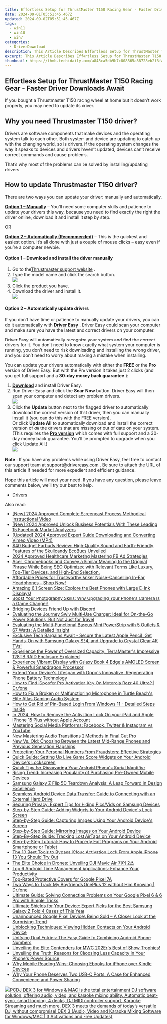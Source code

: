 ```yaml
---
title: Effortless Setup for ThrustMaster T150 Racing Gear - Faster Driver Downloads Await
date: 2024-09-01T05:51:45.467Z
updated: 2024-09-02T05:51:45.467Z
tags:
  - win11
  - win10
  - win7
categories:
  - DriverDownload
description: This Article Describes Effortless Setup for ThrustMaster T150 Racing Gear - Faster Driver Downloads Await
excerpt: This Article Describes Effortless Setup for ThrustMaster T150 Racing Gear - Faster Driver Downloads Await
thumbnail: https://thmb.techidaily.com/a848ca5db9b7c808865a38728eb2f3fa3f3cb8b726203e03c39aa2db5f8c0bbd.jpg
---
```


## Effortless Setup for ThrustMaster T150 Racing Gear - Faster Driver Downloads Await

If you bought a Thrustmaster T150 racing wheel at home but it doesn’t work properly, you may need to update its driver.

## Why you need Thrustmaster T150 driver?

 Drivers are software components that make devices and the operating system talk to each other. Both system and device are updating to catch up with the changing world, so is drivers. If the operating system changes the way it speaks to devices and drivers haven’t updated, devices can’t receive correct commands and cause problems.

 That’s why most of the problems can be solved by installing/updating drivers.

## How to update Thrustmaster T150 driver?

 There are two ways you can update your driver: manually and automatically.

**[Option 1 – Manually](https://tools.techidaily.com/drivereasy/download/)**  – You’ll need some computer skills and patience to update your drivers this way, because you need to find exactly the right the driver online, download it and install it step by step.

OR

**[Option 2 – Automatically (Recommended)](https://www.drivereasy.com/knowledge/download-thrustmaster-t150-drivers-easily-quickly/#op2)**  – This is the quickest and easiest option. It’s all done with just a couple of mouse clicks – easy even if you’re a computer newbie.

#### **Option 1 –** **Download and install the driver manually**

1. Go to the[Thrustmaster support website](http://support.thrustmaster.cn/en/kb/3979-en/) .
2. Type the model name and click the search button.  
![](https://images.drivereasy.com/wp-content/uploads/2019/11/search.jpg)
3. Click the product you have.
4. Download the driver and install it.  
![](https://images.drivereasy.com/wp-content/uploads/2019/11/download-1.jpg)

#### **Option 2 – Automatically update drivers**

 If you don’t have time or patience to manually update your drivers, you can do it automatically with **[Driver Easy](https://tools.techidaily.com/drivereasy/download/)**  . Driver Easy could scan your computer and make sure you have the latest and correct drivers on your computer.

 Driver Easy will automatically recognize your system and find the correct drivers for it. You don’t need to know exactly what system your computer is running, you don’t need to risk downloading and installing the wrong driver, and you don’t need to worry about making a mistake when installing.

 You can update your drivers automatically with either the **FREE** or the **Pro** version of Driver Easy. But with the Pro version it takes just 2 clicks (and you get full support and a **30-day money back guarantee** ):

1. **[Download](https://tools.techidaily.com/drivereasy/download/)**  and install Driver Easy.
2. Run Driver Easy and click the **Scan Now** button. Driver Easy will then scan your computer and detect any problem drivers.  
![](https://images.drivereasy.com/wp-content/uploads/2019/08/NVIDIA-18.jpg)
3. Click the **Update**  button next to the flagged driver to automatically download the correct version of that driver, then you can manually install it (you can do this with the FREE version).  
 Or click **Update All** to automatically download and install the correct version of _all_ the drivers that are missing or out of date on your system. (This requires the **[Pro version](https://tools.techidaily.com/drivereasy/download/)**  which comes with full support and a 30-day money back guarantee. You’ll be prompted to upgrade when you click Update All.)  
![](https://images.drivereasy.com/wp-content/uploads/2019/08/NVIDIA-Geoforce.jpg)

**Note** : If you have any problems while using Driver Easy, feel free to contact our support team at [support@drivereasy.com](https://tools.techidaily.com/drivereasy/download/) .
 Be sure to attach the URL of this article if needed for more expedient and efficient guidance.

 Hope this article will meet your need. If you have any question, please leave comments below, we’ll try our best to help.

* [Drivers](https://tools.techidaily.com/drivereasy/download/)

<ins class="adsbygoogle"
     style="display:block"
     data-ad-format="autorelaxed"
     data-ad-client="ca-pub-7571918770474297"
     data-ad-slot="1223367746"></ins>



<ins class="adsbygoogle"
     style="display:block"
     data-ad-client="ca-pub-7571918770474297"
     data-ad-slot="8358498916"
     data-ad-format="auto"
     data-full-width-responsive="true"></ins>

<span class="atpl-alsoreadstyle">Also read:</span>
<div><ul>
<li><a href="https://desktop-recording.techidaily.com/new-2024-approved-complete-screencast-process-methodical-instructional-video/"><u>[New] 2024 Approved  Complete Screencast Process  Methodical Instructional Video</u></a></li>
<li><a href="https://facebook-video-recording.techidaily.com/new-2024-approved-unlock-business-potentials-with-these-leading-15-facebook-market-analyzers/"><u>[New] 2024 Approved  Unlock Business Potentials With These Leading 15 Facebook Market Analyzers</u></a></li>
<li><a href="https://vimeo-videos.techidaily.com/updated-2024-approved-expert-guide-downloading-and-converting-vimeo-video-mp4/"><u>[Updated] 2024 Approved  Expert Guide  Downloading and Converting Vimeo Video (MP4)</u></a></li>
<li><a href="https://hardware-updates.techidaily.com/40-budget-earbuds-review-high-quality-sound-and-earth-friendly-features-of-the-skullcandy-ecobuds-unveiled/"><u>$40 Budget Earbuds Review: High-Quality Sound and Earth-Friendly Features of the Skullcandy EcoBuds Unveiled</u></a></li>
<li><a href="https://fox-helps.techidaily.com/2024-approved-healthcare-marketing-mastering-fb-ad-strategies/"><u>2024 Approved  Healthcare Marketing  Mastering FB Ad Strategies</u></a></li>
<li><a href="https://hardware-updates.techidaily.com/acer-chromebooks-and-convey-a-similar-meaning-to-the-original-phrase-while-being-seo-optimized-with-relevant-terms-like-luxury-top-tier-devices-and-high-end18/"><u>Acer, Chromebooks and Convey a Similar Meaning to the Original Phrase While Being SEO Optimized with Relevant Terms Like Luxury, Top-Tier Devices, and High-End Selection.</u></a></li>
<li><a href="https://hardware-updates.techidaily.com/affordable-prices-for-trustworthy-anker-noise-cancelling-in-ear-headphones-shop-now/"><u>Affordable Prices for Trustworthy Anker Noise-Cancelling In-Ear Headphones - Shop Now!</u></a></li>
<li><a href="https://hardware-updates.techidaily.com/amazing-61-screen-size-explore-the-best-phones-with-large-e-ink-displays/"><u>Amazing 6.1 Screen Size: Explore the Best Phones with Large E-Ink Displays!</u></a></li>
<li><a href="https://hardware-updates.techidaily.com/boost-your-photography-skills-why-upgrading-your-phones-camera-is-a-game-changer/"><u>Boost Your Photography Skills: Why Upgrading Your Phone's Camera Is a Game Changer!</u></a></li>
<li><a href="https://tiktok-video-recordings.techidaily.com/bridging-devices-friend-up-with-discord/"><u>Bridging Devices  Friend Up with Discord</u></a></li>
<li><a href="https://hardware-updates.techidaily.com/evaluating-the-journey-swiv-multi-use-charger-ideal-for-on-the-go-power-solutions-but-not-just-for-travel/"><u>Evaluating the Journey Swiv Multi-Use Charger: Ideal for On-the-Go Power Solutions, But Not Just for Travel</u></a></li>
<li><a href="https://hardware-updates.techidaily.com/evaluating-the-multi-functional-baseus-mini-powerstrip-with-5-outlets-and-67-watts-a-detailed-insight/"><u>Evaluating the Multi-Functional Baseus Mini PowerStrip with 5 Outlets & 67 Watts: A Detailed Insight</u></a></li>
<li><a href="https://hardware-updates.techidaily.com/exclusive-tech-bargains-await-secure-the-latest-apple-pencil-get-hands-on-with-samsung-galaxy-s24-and-upgrade-to-crystal-clear-4k-tvs/"><u>Exclusive Tech Bargains Await - Secure the Latest Apple Pencil, Get Hands-On with Samsung Galaxy S24, and Upgrade to Crystal Clear 4K TVs!</u></a></li>
<li><a href="https://hardware-updates.techidaily.com/experience-the-power-of-oversized-capacity-terramasters-impressive-128tb-raid-enclosure-explained/"><u>Experience the Power of Oversized Capacity: TerraMaster's Impressive 128TB RAID Enclosure Explained</u></a></li>
<li><a href="https://hardware-updates.techidaily.com/experience-vibrant-display-with-galaxy-book-4-edges-amoled-screen-and-powerful-snapdragon-processor/"><u>Experience Vibrant Display with Galaxy Book 4 Edge's AMOLED Screen & Powerful Snapdragon Processor</u></a></li>
<li><a href="https://hardware-updates.techidaily.com/extend-your-devices-lifespan-with-oppos-innovative-regenerating-phone-battery-technology/"><u>Extend Your Device's Lifespan with Oppo's Innovative, Regenerating Phone Battery Technology</u></a></li>
<li><a href="https://fake-location.techidaily.com/how-to-find-ispoofer-pro-activation-key-on-motorola-razr-40-ultra-drfone-by-drfone-virtual-android/"><u>How to Find iSpoofer Pro Activation Key On Motorola Razr 40 Ultra? | Dr.fone</u></a></li>
<li><a href="https://sound-issues.techidaily.com/how-to-fix-a-broken-or-malfunctioning-microphone-in-turtle-beachs-elite-atlas-gaming-audio-system/"><u>How to Fix a Broken or Malfunctioning Microphone in Turtle Beach's Elite Atlas Gaming Audio System</u></a></li>
<li><a href="https://techtrends.techidaily.com/how-to-get-rid-of-pin-based-login-from-windows-11-detailed-steps-inside/"><u>How to Get Rid of Pin-Based Login From Windows 11 - Detailed Steps Inside</u></a></li>
<li><a href="https://activate-lock.techidaily.com/in-2024-how-to-remove-the-activation-lock-on-your-ipad-and-apple-iphone-15-plus-without-apple-account-by-drfone-ios/"><u>In 2024, How to Remove the Activation Lock On your iPad and Apple iPhone 15 Plus without Apple Account</u></a></li>
<li><a href="https://win-forum.techidaily.com/mastering-social-media-platforms-facebook-twitter-and-instagram-vs-youtube/"><u>Mastering Social Media Platforms: Facebook, Twitter & Instagram vs YouTube</u></a></li>
<li><a href="https://ai-vdieo-software.techidaily.com/new-mastering-audio-transitions-2-methods-in-final-cut-pro/"><u>New Mastering Audio Transitions 2 Methods in Final Cut Pro</u></a></li>
<li><a href="https://hardware-updates.techidaily.com/new-vs-old-choosing-between-the-latest-mid-range-phones-and-previous-generation-flagships/"><u>New Vs. Old: Choosing Between the Latest Mid-Range Phones and Previous Generation Flagships</u></a></li>
<li><a href="https://hardware-updates.techidaily.com/protecting-your-personal-numbers-from-fraudsters-effective-strategies/"><u>Protecting Your Personal Numbers From Fraudsters: Effective Strategies</u></a></li>
<li><a href="https://hardware-updates.techidaily.com/quick-guide-setting-up-live-game-score-widgets-on-your-android-devices-lockscreen/"><u>Quick Guide: Setting Up Live Game Score Widgets on Your Android Device's Lockscreen</u></a></li>
<li><a href="https://hardware-updates.techidaily.com/quick-tips-for-discovering-your-android-phones-serial-identifier/"><u>Quick Tips for Discovering Your Android Phone's Serial Identifier</u></a></li>
<li><a href="https://hardware-updates.techidaily.com/rising-trend-increasing-popularity-of-purchasing-pre-owned-mobile-devices/"><u>Rising Trend: Increasing Popularity of Purchasing Pre-Owned Mobile Devices</u></a></li>
<li><a href="https://hardware-updates.techidaily.com/samsung-galaxy-z-flip-5d-teardown-analysis-a-leap-forward-in-design-excellence/"><u>Samsung Galaxy Z Flip 5D Teardown Analysis: A Leap Forward in Design Excellence</u></a></li>
<li><a href="https://hardware-updates.techidaily.com/seamless-android-device-data-transfer-guide-to-connecting-with-an-external-hard-drive/"><u>Seamless Android Device Data Transfer: Guide to Connecting with an External Hard Drive</u></a></li>
<li><a href="https://hardware-updates.techidaily.com/securing-privacy-expert-tips-for-hiding-picsvids-on-samsung-devices/"><u>Securing Privacy: Expert Tips for Hiding Pics/Vids on Samsung Devices</u></a></li>
<li><a href="https://hardware-updates.techidaily.com/step-by-step-guide-adding-widgets-to-your-android-devices-lock-screen/"><u>Step-by-Step Guide: Adding Widgets to Your Android Device's Lock Screen</u></a></li>
<li><a href="https://hardware-updates.techidaily.com/step-by-step-guide-capturing-images-using-your-android-devices-screen/"><u>Step-by-Step Guide: Capturing Images Using Your Android Device's Screen</u></a></li>
<li><a href="https://hardware-updates.techidaily.com/step-by-step-guide-mirroring-images-on-your-android-device/"><u>Step-by-Step Guide: Mirroring Images on Your Android Device</u></a></li>
<li><a href="https://hardware-updates.techidaily.com/step-by-step-guide-tracking-lost-airtags-on-your-android-device/"><u>Step-By-Step Guide: Tracking Lost AirTags on Your Android Device</u></a></li>
<li><a href="https://hardware-updates.techidaily.com/step-by-step-tutorial-how-to-properly-exit-programs-on-your-android-smartphone-or-tablet/"><u>Step-by-Step Tutorial: How to Properly Exit Programs on Your Android Smartphone or Tablet</u></a></li>
<li><a href="https://activate-lock.techidaily.com/the-10-best-tools-to-bypass-icloud-activation-lock-from-apple-iphone-13-you-should-try-out-by-drfone-ios/"><u>The 10 Best Tools to Bypass iCloud Activation Lock From Apple iPhone 13 You Should Try Out</u></a></li>
<li><a href="https://buynow-info.techidaily.com/the-elite-choice-in-drones-unveiling-dji-mavic-air-2/"><u>The Elite Choice in Drones: Unveiling DJI Mavic Air 지어 2쓰</u></a></li>
<li><a href="https://hardware-updates.techidaily.com/top-6-android-time-management-applications-enhance-your-productivity/"><u>Top 6 Android Time Management Applications: Enhance Your Productivity</u></a></li>
<li><a href="https://hardware-updates.techidaily.com/top-rated-protective-covers-for-google-pixel-7a/"><u>Top-Rated Protective Covers for Google Pixel 7A</u></a></li>
<li><a href="https://android-location-track.techidaily.com/two-ways-to-track-my-boyfriends-oneplus-12-without-him-knowing-drfone-by-drfone-virtual-android/"><u>Two Ways to Track My Boyfriends OnePlus 12 without Him Knowing | Dr.fone</u></a></li>
<li><a href="https://hardware-updates.techidaily.com/ultimate-guide-solving-connection-problems-on-your-google-pixel-6-and-6-pro-with-simple-tricks/"><u>Ultimate Guide: Solving Connection Problems on Your Google Pixel 6 & 6 Pro with Simple Tricks</u></a></li>
<li><a href="https://hardware-updates.techidaily.com/ultimate-shields-for-your-device-expert-picks-for-the-best-samsung-galaxy-z-fold-4-cases-of-this-year/"><u>Ultimate Shields for Your Device: Expert Picks for the Best Samsung Galaxy Z Fold 4 Cases of This Year</u></a></li>
<li><a href="https://hardware-updates.techidaily.com/unannounced-google-pixel-devices-being-sold-a-closer-look-at-the-surprising-trend/"><u>Unannounced Google Pixel Devices Being Sold – A Closer Look at the Surprising Trend</u></a></li>
<li><a href="https://hardware-updates.techidaily.com/unblocking-techniques-viewing-hidden-contacts-on-your-android-device/"><u>Unblocking Techniques: Viewing Hidden Contacts on Your Android Device</u></a></li>
<li><a href="https://hardware-updates.techidaily.com/unifying-dual-entries-the-easy-guide-to-combining-android-phone-numbers/"><u>Unifying Dual Entries: The Easy Guide to Combining Android Phone Numbers</u></a></li>
<li><a href="https://hardware-updates.techidaily.com/unveiling-the-elite-contenders-for-mwc-202ers-best-of-show-trophies/"><u>Unveiling the Elite Contenders for MWC 202Er's Best of Show Trophies!</u></a></li>
<li><a href="https://hardware-updates.techidaily.com/unveiling-the-truth-reasons-for-choosing-less-capacity-in-your-phones-power-source/"><u>Unveiling the Truth: Reasons for Choosing Less Capacity in Your Phone's Power Source</u></a></li>
<li><a href="https://hardware-updates.techidaily.com/why-mobile-reading-wins-choosing-ebooks-for-iphone-over-kindle-devices/"><u>Why Mobile Reading Wins: Choosing Ebooks for iPhone over Kindle Devices</u></a></li>
<li><a href="https://hardware-updates.techidaily.com/why-your-phone-deserves-two-usb-c-ports-a-case-for-enhanced-convenience-and-power-sharing/"><u>Why Your Phone Deserves Two USB-C Ports: A Case for Enhanced Convenience and Power Sharing</u></a></li>
</ul></div>

<!-- affiliate ads begin -->
<a href="https://shop.pcdj.com/order/checkout.php?PRODS=4698824&QTY=1&AFFILIATE=108875&CART=1"> <img src="https://secure.avangate.com/images/merchant/47f4b6321e9fd8e8f7326a6adc1a7c1e/products/dex3pro-screenshot-homepage.png" border="0">PCDJ DEX 3 for Windows & MAC is the total entertainment DJ software solution, offering audio, video, and karaoke mixing ability. Automatic beat-sync, smart looping, 4 decks, DJ MIDI controller support, Karaoke Streaming and much more. 
DEX 3 meets the demands of today’s versatile DJ, without compromise! 
DEX 3 (Audio, Video and Karaoke Mixing Software for Windows/MAC | 3 Activations and Free Updates)</a>
<!-- affiliate ads end -->